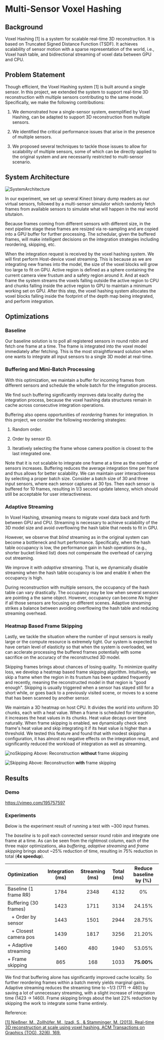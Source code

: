 # Multi-Sensor Voxel Hashing

## Background

Voxel Hashing [1] is a system for scalable real-time 3D reconstruction. It is based on Truncated Signed Distance Function (TSDF). It achieves scalability of sensor motion with a sparse representation of the world, i.e., Voxel hash table, and bidirectional streaming of voxel data between GPU and CPU.


## Problem Statement

Though efficient, the Voxel Hashing system [1] is built around a single sensor. In this project, we extended the system to support real-time 3D reconstruction with multiple sensors contributing to the same model. Specifically, we make the following contributions:

1. We demonstrated how a single-sensor system, exemplified by Voxel Hashing, can be adapted to support 3D reconstruction from multiple sensors.

2. We identified the critical performance issues that arise in the presence of multiple sensors.

3. We proposed several techniques to tackle those issues to allow for scalability of multiple sensors, some of which can be directly applied to the original system and are necessarily restricted to multi-sensor scenario.


## System Architecture

![SystemArchitecture](system_architecture.png)

In our experiment, we set up several Kinect binary dump readers as our virtual sensors, followed by a multi-sensor simulator which randomly fetch frames from available sensors to simulate what will happen in the real world situtaion.

Because frames coming from different sensors with different size, in the next pipeline stage these frames are resized via re-sampling and are copied into a GPU buffer for further processing. The schedular, given the buffered frames, will make intelligent decisions on the integration strategies including reordering, skipping, etc.

When the integration request is received by the voxel hashing system. We will first perform Host-device voxel streaming. This is because as we are integrating new frames into the model, the size of the voxel blocks will grow too large to fit on GPU.  Active region is deﬁned as a sphere containing the current camera view frustum and a safety region around it. And at each frame the system streams the voxels falling outside the active region to CPU and chunks falling inside the active region to GPU to maintain a minimum working set on GPU. After this step, the voxel hashing system allocates the voxel blocks falling inside the footprint of the depth map being integrated, and perform integration.

## Optimizations

### Baseline

Our baseline solution is to poll all registered sensors in round robin and fetch one frame at a time. The frame is integrated into the voxel model immediately after fetching. This is the most straightforward solution when one wants to integrate all input sensors to a single 3D model at real-time.


### Buffering and Mini-Batch Processing

With this optimization, we maintain a buffer for incoming frames from different sensors
and schedule the whole batch for the integration process.

We find such buffering significantly improves data locality during the integration process,
because the voxel hashing data structures remain in cache across consecutive integration operations.

Buffering also opens opportunities of *reordering* frames for integration. In this project, we consider the following reordering strategies:

1. Random order.

2. Order by sensor ID.

3. Iteratively selecting the frame whose camera position is closest to the last integrated one.


Note that it is not scalable to integrate one frame at a time as the number of sensors increases. Buffering reduces the average integration time per frame and thus allows for better scalability. We can maintain user interactiveness by selecting a proper batch size. Consider a batch size of 30 and three input sensors, where each sensor captures at 30 fps. Then each sensor is buffered for 10 frames, resulting in 1/3 second update latency, which should still be acceptable for user interactiveness.


### Adaptive Streaming

In Voxel Hashing, streaming means to migrate voxel data back and forth between GPU and CPU. Streaming is necessary to achieve scalability of the 3D model size and avoid overflowing the hash table that needs to fit in GPU.

However, we observe that *blind* streaming as in the original system can become a bottleneck and hurt performance. Specifically, when the hash table occupancy is low, the performance gain in hash operations (e.g., shorter bucket linked list) does not compensate the overhead of carrying out streaming.

 We improve it with *adaptive* streaming. That is, we dynamically disable streaming when the hash table occupancy is low and enable it when the occupancy is high.

During reconstruction with multiple sensors, the occupancy of the hash table can vary drastically. The occupancy may be low when several sensors are pointing a the same object. However, occupancy can become *N*x higher if all those sensors are focusing on different scenes. Adaptive streaming strikes a balance between avoiding overflowing the hash table and reducing streaming overhead.



### Heatmap Based Frame Skipping

Lastly, we tackle the situation where the number of input sensors is really large or the compute resource is extremely tight. Our system is expected to have certain level of elasticity so that when the system is overloaded, we can acclerate processing the buffered frames potentially with some sacrifice on the accuracy of the reconstructed 3D model.

Skipping frames brings about chances of losing quality. To minimize quality loss, we develop a heatmap based frame skipping algorithm. Intuitively, we skip a frame when the region in its frustum has been updated frequently and recently, meaning the reconstructed model in that region is "good enough". Skipping is usually triggered when a sensor has stayed still for a short while, or goes back to a previously visited scene, or moves to a scene that has been scanned by another sensor.

We maintain a 3D heatmap on host CPU. It divides the world into uniform 3D chunks, each with a heat value. When a frame is scheduled for integration, it increases the heat values in its chunks. Heat value decays over time naturally. When frame skipping is enabled, we dynamically check each frame's heat value and skip integrating it if its heat value is higher than a threshold. We tested this feature and found that with modest skipping configuration, it has almost no negative effects on the integration result, and significantly reduced the workload of integration as well as streaming.

![noSkipping](noSkipping.PNG)
Above: Reconstruction **without** frame skipping

![Skipping](Skipping.PNG)
Above: Reconstruction **with** frame skipping


## Results



### Demo

https://vimeo.com/195757597


### Experiments

Below is the experiment result of running a test with ~300 input frames.

The *baseline* is to poll each connected sensor round robin and integrate one frame at a time.
As can be seen from the rightmost column, each of the three major optimizations, aka *buffering*, *adaptive streaming* and *frame skipping* brings about ~25% reduction of time, resulting in 75% reduction in total (**4x speedup**).



| Optimization | Integration (ms) | Streaming (ms) | Total (ms) | Reduce baseline by (%) |
|:-------------|:----------------:|:--------------:|:----------:|:----------------------:|
| Baseline (1 frame RR) | 1784 | 2348 | 4132 | 0% |
| Buffering (30 frames) | 1423 | 1711 | 3134 | 24.15% |
| &nbsp;&nbsp;  + Order by sensor   | 1443 | 1501 | 2944 | 28.75% |
| &nbsp;&nbsp;  + Closest camera pos | 1439 | 1817 | 3256 | 21.20% |
| + Adaptive streaming | 1460 | 480 | 1940 | 53.05% |
| + Frame skipping | 865 | 168 | 1033 | **75.00%** |


We find that buffering alone has significantly improved cache locality. So further reordering frames within a batch merely yields marginal gains. Adaptive streaming reduces the streaming time to ~1/3 (1711 -> 480) by saving a lot of unnecessary streaming, with a slight increase of integration time (1423 -> 1460). Frame skipping brings about the last 22% reduction by skipping the work to integrate some frame entirely.



Reference:

[[1] Nießner, M., Zollhöfer, M., Izadi, S., & Stamminger, M. (2013). Real-time 3D reconstruction at scale using voxel hashing. ACM Transactions on Graphics (TOG), 32(6), 169.](http://www.graphics.stanford.edu/~niessner/niessner2013hashing.html)
